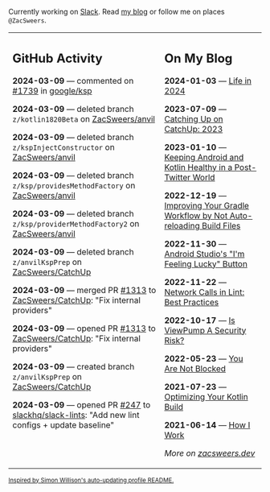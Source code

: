 Currently working on [Slack](https://slack.com/). Read [my blog](https://zacsweers.dev/) or follow me on places `@ZacSweers`.

<table><tr><td valign="top" width="60%">

## GitHub Activity
<!-- githubActivity starts -->
**2024-03-09** — commented on [#1739](https://github.com/google/ksp/pull/1739#issuecomment-1986777819) in [google/ksp](https://github.com/google/ksp)

**2024-03-09** — deleted branch `z/kotlin1820Beta` on [ZacSweers/anvil](https://github.com/ZacSweers/anvil)

**2024-03-09** — deleted branch `z/kspInjectConstructor` on [ZacSweers/anvil](https://github.com/ZacSweers/anvil)

**2024-03-09** — deleted branch `z/ksp/providesMethodFactory` on [ZacSweers/anvil](https://github.com/ZacSweers/anvil)

**2024-03-09** — deleted branch `z/ksp/providerMethodFactory2` on [ZacSweers/anvil](https://github.com/ZacSweers/anvil)

**2024-03-09** — deleted branch `z/anvilKspPrep` on [ZacSweers/CatchUp](https://github.com/ZacSweers/CatchUp)

**2024-03-09** — merged PR [#1313](https://github.com/ZacSweers/CatchUp/pull/1313) to [ZacSweers/CatchUp](https://github.com/ZacSweers/CatchUp): "Fix internal providers"

**2024-03-09** — opened PR [#1313](https://github.com/ZacSweers/CatchUp/pull/1313) to [ZacSweers/CatchUp](https://github.com/ZacSweers/CatchUp): "Fix internal providers"

**2024-03-09** — created branch `z/anvilKspPrep` on [ZacSweers/CatchUp](https://github.com/ZacSweers/CatchUp)

**2024-03-09** — opened PR [#247](https://github.com/slackhq/slack-lints/pull/247) to [slackhq/slack-lints](https://github.com/slackhq/slack-lints): "Add new lint configs + update baseline"
<!-- githubActivity ends -->
</td><td valign="top" width="40%">

## On My Blog
<!-- blog starts -->
**2024-01-03** — [Life in 2024](https://www.zacsweers.dev/life-in-2024/)

**2023-07-09** — [Catching Up on CatchUp: 2023](https://www.zacsweers.dev/catching-up-on-catchup-2023/)

**2023-01-10** — [Keeping Android and Kotlin Healthy in a Post-Twitter World](https://www.zacsweers.dev/keeping-android-healthy/)

**2022-12-19** — [Improving Your Gradle Workflow by Not Auto-reloading Build Files](https://www.zacsweers.dev/improving-your-workflow-by-not-auto-reloading-build-files/)

**2022-11-30** — [Android Studio's "I'm Feeling Lucky" Button](https://www.zacsweers.dev/android-studios-im-feeling-lucky-button/)

**2022-11-22** — [Network Calls in Lint: Best Practices](https://www.zacsweers.dev/network-calls-in-lint-best-practices/)

**2022-10-17** — [Is ViewPump A Security Risk?](https://www.zacsweers.dev/is-viewpump-a-security-risk/)

**2022-05-23** — [You Are Not Blocked](https://www.zacsweers.dev/you-are-not-blocked/)

**2021-07-23** — [Optimizing Your Kotlin Build](https://www.zacsweers.dev/optimizing-your-kotlin-build/)

**2021-06-14** — [How I Work](https://www.zacsweers.dev/how-i-work/)
<!-- blog ends -->
_More on [zacsweers.dev](https://zacsweers.dev/)_
</td></tr></table>

<sub><a href="https://simonwillison.net/2020/Jul/10/self-updating-profile-readme/">Inspired by Simon Willison's auto-updating profile README.</a></sub>